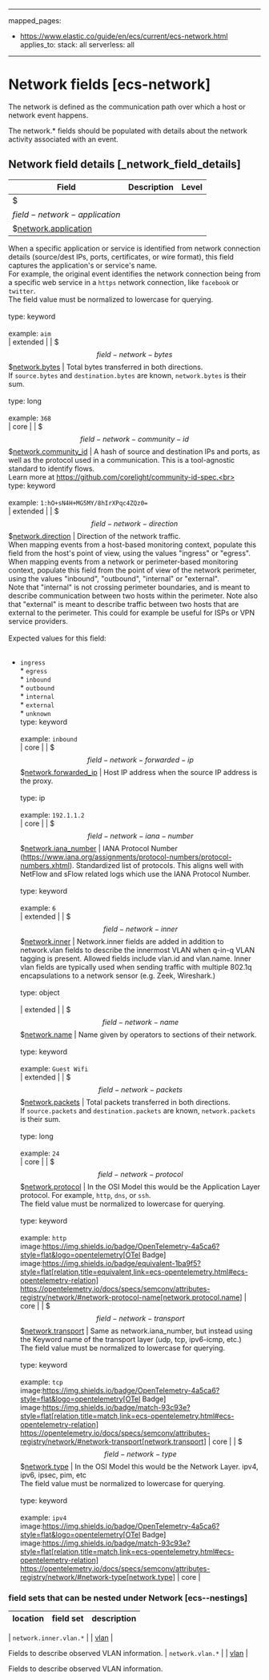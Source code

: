 <!-- This file is automatically generated. Don't edit it manually! -->
---
mapped_pages:
  - https://www.elastic.co/guide/en/ecs/current/ecs-network.html
applies_to:
  stack: all
  serverless: all
---

# Network fields [ecs-network]

The network is defined as the communication path over which a host or network event happens.

The network.* fields should be populated with details about the network activity associated with an event.

## Network field details [_network_field_details]

| Field | Description | Level |
| --- | --- | --- |
| $$$field-network-application$$$[network.application](#field-network-application) |
When a specific application or service is identified from network connection details (source/dest IPs, ports, certificates, or wire format), this field captures the application's or service's name.<br>For example, the original event identifies the network connection being from a specific web service in a `https` network connection, like `facebook` or `twitter`.<br>The field value must be normalized to lowercase for querying.<br><br>type: keyword<br><br>
example: `aim`<br> | extended |
| $$$field-network-bytes$$$[network.bytes](#field-network-bytes) |
Total bytes transferred in both directions.<br>If `source.bytes` and `destination.bytes` are known, `network.bytes` is their sum.<br><br>type: long<br><br>
example: `368`<br> | core |
| $$$field-network-community-id$$$[network.community_id](#field-network-community-id) |
A hash of source and destination IPs and ports, as well as the protocol used in a communication. This is a tool-agnostic standard to identify flows.<br>Learn more at https://github.com/corelight/community-id-spec.<br><br>type: keyword<br><br>
example: `1:hO+sN4H+MG5MY/8hIrXPqc4ZQz0=`<br> | extended |
| $$$field-network-direction$$$[network.direction](#field-network-direction) |
Direction of the network traffic.<br>When mapping events from a host-based monitoring context, populate this field from the host's point of view, using the values "ingress" or "egress".<br>When mapping events from a network or perimeter-based monitoring context, populate this field from the point of view of the network perimeter, using the values "inbound", "outbound", "internal" or "external".<br>Note that "internal" is not crossing perimeter boundaries, and is meant to describe communication between two hosts within the perimeter. Note also that "external" is meant to describe traffic between two hosts that are external to the perimeter. This could for example be useful for ISPs or VPN service providers.<br><br>Expected values for this field:<br><br>
* `ingress`<br>* `egress`<br>* `inbound`<br>* `outbound`<br>* `internal`<br>* `external`<br>* `unknown`<br>type: keyword<br><br>
example: `inbound`<br> | core |
| $$$field-network-forwarded-ip$$$[network.forwarded_ip](#field-network-forwarded-ip) |
Host IP address when the source IP address is the proxy.<br><br>type: ip<br><br>
example: `192.1.1.2`<br> | core |
| $$$field-network-iana-number$$$[network.iana_number](#field-network-iana-number) |
IANA Protocol Number (https://www.iana.org/assignments/protocol-numbers/protocol-numbers.xhtml). Standardized list of protocols. This aligns well with NetFlow and sFlow related logs which use the IANA Protocol Number.<br><br>type: keyword<br><br>
example: `6`<br> | extended |
| $$$field-network-inner$$$[network.inner](#field-network-inner) |
Network.inner fields are added in addition to network.vlan fields to describe the innermost VLAN when q-in-q VLAN tagging is present. Allowed fields include vlan.id and vlan.name. Inner vlan fields are typically used when sending traffic with multiple 802.1q encapsulations to a network sensor (e.g. Zeek, Wireshark.)<br><br>type: object<br><br>
 | extended |
| $$$field-network-name$$$[network.name](#field-network-name) |
Name given by operators to sections of their network.<br><br>type: keyword<br><br>
example: `Guest Wifi`<br> | extended |
| $$$field-network-packets$$$[network.packets](#field-network-packets) |
Total packets transferred in both directions.<br>If `source.packets` and `destination.packets` are known, `network.packets` is their sum.<br><br>type: long<br><br>
example: `24`<br> | core |
| $$$field-network-protocol$$$[network.protocol](#field-network-protocol) |
In the OSI Model this would be the Application Layer protocol. For example, `http`, `dns`, or `ssh`.<br>The field value must be normalized to lowercase for querying.<br><br>type: keyword<br><br>
example: `http`<br>image:https://img.shields.io/badge/OpenTelemetry-4a5ca6?style=flat&logo=opentelemetry[OTel Badge] image:https://img.shields.io/badge/equivalent-1ba9f5?style=flat[relation,title=equivalent,link=ecs-opentelemetry.html#ecs-opentelemetry-relation] https://opentelemetry.io/docs/specs/semconv/attributes-registry/network/#network-protocol-name[network.protocol.name] | core |
| $$$field-network-transport$$$[network.transport](#field-network-transport) |
Same as network.iana_number, but instead using the Keyword name of the transport layer (udp, tcp, ipv6-icmp, etc.)<br>The field value must be normalized to lowercase for querying.<br><br>type: keyword<br><br>
example: `tcp`<br>image:https://img.shields.io/badge/OpenTelemetry-4a5ca6?style=flat&logo=opentelemetry[OTel Badge] image:https://img.shields.io/badge/match-93c93e?style=flat[relation,title=match,link=ecs-opentelemetry.html#ecs-opentelemetry-relation] https://opentelemetry.io/docs/specs/semconv/attributes-registry/network/#network-transport[network.transport] | core |
| $$$field-network-type$$$[network.type](#field-network-type) |
In the OSI Model this would be the Network Layer. ipv4, ipv6, ipsec, pim, etc<br>The field value must be normalized to lowercase for querying.<br><br>type: keyword<br><br>
example: `ipv4`<br>image:https://img.shields.io/badge/OpenTelemetry-4a5ca6?style=flat&logo=opentelemetry[OTel Badge] image:https://img.shields.io/badge/match-93c93e?style=flat[relation,title=match,link=ecs-opentelemetry.html#ecs-opentelemetry-relation] https://opentelemetry.io/docs/specs/semconv/attributes-registry/network/#network-type[network.type] | core |


### field sets that can be nested under Network [ecs--nestings]

| location | field set | description |
|---|---|---|

| `network.inner.vlan.*` |
| [vlan](#ecs-vlan) |

Fields to describe observed VLAN information.
| `network.vlan.*` |
| [vlan](#ecs-vlan) |

Fields to describe observed VLAN information.
